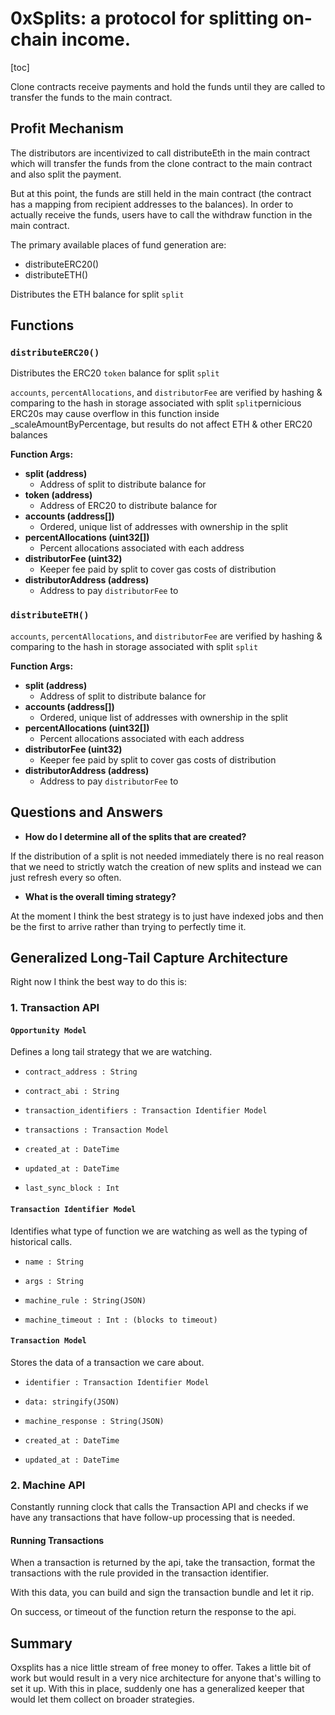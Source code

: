  # 0xSplits: a protocol for splitting on-chain income.

[toc]

 Clone contracts receive payments and hold the funds until they are called to transfer the funds to the main contract.

## Profit Mechanism 

The distributors are incentivized to call distributeEth in the main contract which will transfer the funds from the clone contract to the main contract and also split the payment.

But at this point, the funds are still held in the main contract (the contract has a mapping from recipient addresses to the balances). In order to actually receive the funds, users have to call the withdraw function in the main contract.

The primary available places of fund generation are:

- distributeERC20()
- distributeETH()

Distributes the ETH balance for split `split`

## Functions

### `distributeERC20()`

Distributes the ERC20 `token` balance for split `split`

`accounts`, `percentAllocations`, and `distributorFee` are verified by hashing & comparing to the hash in storage associated with split `split`pernicious ERC20s may cause overflow in this function inside _scaleAmountByPercentage, but results do not affect ETH & other ERC20 balances

**Function Args:**
- **split (address)**
    - Address of split to distribute balance for
- **token (address)**
    - Address of ERC20 to distribute balance for
- **accounts (address[])**
    - Ordered, unique list of addresses with ownership in the split
- **percentAllocations (uint32[])**
    - Percent allocations associated with each address
- **distributorFee (uint32)**
    - Keeper fee paid by split to cover gas costs of distribution
- **distributorAddress (address)**
    - Address to pay `distributorFee` to

### `distributeETH()`

`accounts`, `percentAllocations`, and `distributorFee` are verified by hashing & comparing to the hash in storage associated with split `split`

**Function Args:**
- **split (address)**
    - Address of split to distribute balance for
- **accounts (address[])**
    - Ordered, unique list of addresses with ownership in the split
- **percentAllocations (uint32[])**
    - Percent allocations associated with each address
- **distributorFee (uint32)**
    - Keeper fee paid by split to cover gas costs of distribution
- **distributorAddress (address)**
    - Address to pay `distributorFee` to

## Questions and Answers

- **How do I determine all of the splits that are created?**

If the distribution of a split is not needed immediately there is no real reason that we need to strictly watch the creation of new splits and instead we can just refresh every so often.

- **What is the overall timing strategy?**

At the moment I think the best strategy is to just have indexed jobs and then be the first to arrive rather than trying to perfectly time it.

## Generalized Long-Tail Capture Architecture

Right now I think the best way to do this is:

### 1. Transaction API

#### `Opportunity Model`

Defines a long tail strategy that we are watching.

- `contract_address : String`
- `contract_abi : String`
- `transaction_identifiers : Transaction Identifier Model`
- `transactions : Transaction Model`

- `created_at : DateTime`
- `updated_at : DateTime`

- `last_sync_block : Int`

#### `Transaction Identifier Model`

Identifies what type of function we are watching as well as the typing of historical calls.

- `name : String`
- `args : String`

- `machine_rule : String(JSON)`
- `machine_timeout : Int : (blocks to timeout)`

#### `Transaction Model`

Stores the data of a transaction we care about.

- `identifier : Transaction Identifier Model`
- `data: stringify(JSON)`

- `machine_response : String(JSON)`

- `created_at : DateTime`
- `updated_at : DateTime` 

### 2. Machine API

Constantly running clock that calls the Transaction API and checks if we have any transactions that have follow-up processing that is needed.

#### Running Transactions

When a transaction is returned by the api, take the transaction, format the transactions with the rule provided in the transaction identifier.

With this data, you can build and sign the transaction bundle and let it rip.

On success, or timeout of the function return the response to the api.

## Summary

Oxsplits has a nice little stream of free money to offer. Takes a little bit of work but would result in a very nice architecture for anyone that's willing to set it up. With this in place, suddenly one has a generalized keeper that would let them collect on broader strategies.